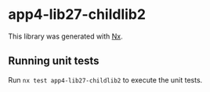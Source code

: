 # app4-lib27-childlib2

This library was generated with [Nx](https://nx.dev).

## Running unit tests

Run `nx test app4-lib27-childlib2` to execute the unit tests.
